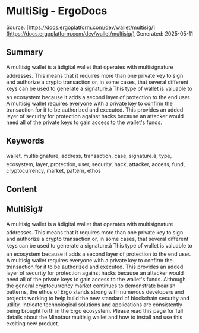 # MultiSig - ErgoDocs
Source: [https://docs.ergoplatform.com/dev/wallet/multisig/](https://docs.ergoplatform.com/dev/wallet/multisig/)
Generated: 2025-05-11

## Summary
A multisig wallet is a âdigital wallet that operates with multisignature addresses. This means that it requires more than one private key to sign and authorize a crypto transaction or, in some cases, that several different keys can be used to generate a signature.â This type of wallet is valuable to an ecosystem because it adds a second layer of protection to the end user. A multisig wallet requires everyone with a private key to confirm the transaction for it to be authorized and executed. This provides an added layer of security for protection against hacks because an attacker would need all of the private keys to gain access to the wallet's funds.

## Keywords
wallet, multisignature, address, transaction, case, signature.â, type, ecosystem, layer, protection, user, security, hack, attacker, access, fund, cryptocurrency, market, pattern, ethos

## Content
## MultiSig#
A multisig wallet is a âdigital wallet that operates with multisignature addresses. This means that it requires more than one private key to sign and authorize a crypto transaction or, in some cases, that several different keys can be used to generate a signature.â This type of wallet is valuable to an ecosystem because it adds a second layer of protection to the end user. A multisig wallet requires everyone with a private key to confirm the transaction for it to be authorized and executed. This provides an added layer of security for protection against hacks because an attacker would need all of the private keys to gain access to the wallet's funds.
Although the general cryptocurrency market continues to demonstrate bearish patterns, the ethos of Ergo stands strong with numerous developers and projects working to help build the new standard of blockchain security and utility. Intricate technological solutions and applications are consistently being brought forth in the Ergo ecosystem.
Please read this page for full details about the Minotaur multisig wallet and how to install and use this exciting new product.
